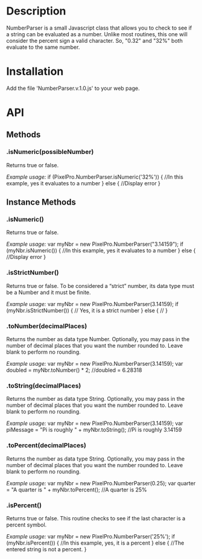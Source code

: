 # Description

NumberParser is a small Javascript class that allows you to check to see if a string can be evaluated as a number. Unlike most routines, this one will consider the percent sign a valid character. So, "0.32" and "32%" both evaluate to the same number.

# Installation

Add the file 'NumberParser.v.1.0.js' to your web page.

# API

## Methods

### .isNumeric(possibleNumber)

Returns true or false. 

*Example usage:*
if (PixelPro.NumberParser.isNumeric('32%')) {
	//In this example, yes it evaluates to a number
} else {
	//Display error
}

## Instance Methods

### .isNumeric()

Returns true or false. 

*Example usage:*
var myNbr = new PixelPro.NumberParser("3.14159");
if (myNbr.isNumeric()) {
	//In this example, yes it evaluates to a number
} else {
	//Display error
}

### .isStrictNumber()

Returns true or false. To be considered a “strict” number, its data type must be a Number and it must be finite.

*Example usage:*
var myNbr = new PixelPro.NumberParser(3.14159);
if (myNbr.isStrictNumber()) {
	// Yes, it is a strict number
} else {
	//
}

### .toNumber(decimalPlaces)

Returns the number as data type Number. Optionally, you may pass in the number of decimal places that you want the number rounded to. Leave blank to perform no rounding.

*Example usage:*
var myNbr = new PixelPro.NumberParser(3.14159);
var doubled = myNbr.toNumber() * 2;
	//doubled = 6.28318

### .toString(decimalPlaces)

Returns the number as data type String. Optionally, you may pass in the number of decimal places that you want the number rounded to. Leave blank to perform no rounding.

*Example usage:*
var myNbr = new PixelPro.NumberParser(3.14159);
var piMessage = "Pi is roughly " + myNbr.toString();
	//Pi is roughly 3.14159

### .toPercent(decimalPlaces)

Returns the number as data type String. Optionally, you may pass in the number of decimal places that you want the number rounded to. Leave blank to perform no rounding.

*Example usage:*
var myNbr = new PixelPro.NumberParser(0.25);
var quarter = "A quarter is " + myNbr.toPercent();
	//A quarter is 25%

### .isPercent()

Returns true or false. This routine checks to see if the last character is a percent symbol.

*Example usage:*
var myNbr = new PixelPro.NumberParser('25%');
if (myNbr.isPercent()) {
	//In this example, yes, it is a percent
} else {
	//The entered string is not a percent.
}

